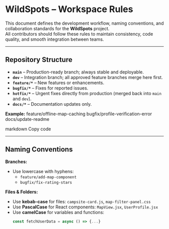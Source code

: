 #  WildSpots – Workspace Rules


This document defines the development workflow, naming conventions, and collaboration standards for the **WildSpots** project.  
All contributors should follow these rules to maintain consistency, code quality, and smooth integration between teams.


---


##  Repository Structure
- **`main`** – Production-ready branch; always stable and deployable.  
- **`dev`** – Integration branch; all approved feature branches merge here first.  
- **`feature/*`** – New features or enhancements.  
- **`bugfix/*`** – Fixes for reported issues.  
- **`hotfix/*`** – Urgent fixes directly from production (merged back into `main` and `dev`).  
- **`docs/*`** – Documentation updates only.


**Example:**
feature/offline-map-caching
bugfix/profile-verification-error
docs/update-readme


markdown
Copy code


---


##  Naming Conventions


**Branches:**
- Use lowercase with hyphens:  
  - `feature/add-map-component`  
  - `bugfix/fix-rating-stars`


**Files & Folders:**
- Use **kebab-case** for files: `campsite-card.js`, `map-filter-panel.css`
- Use **PascalCase** for React components: `MapView.jsx`, `UserProfile.jsx`
- Use **camelCase** for variables and functions:  
  ```js
  const fetchUserData = async () => {...}



